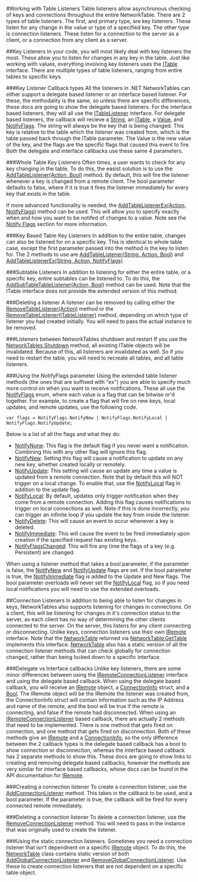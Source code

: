 #Working with Table Listeners
Table listeners allow asynchronous checking of keys and connections throughout the entire NetworkTable. There are 2 types of table listeners.
The first, and primary type, are key listeners. These listen for any change in the value or type of a specified key. The other type is
connection listeners. These listen for a connection to the server as a client, or a connection from any client as a server.

##Key Listeners
In your code, you will most likely deal with key listeners the most. These allow you to listen for changes in any key in the table.
Just like working with values, everything involving key listeners uses the [ITable](xref:NetworkTables.Tables.ITable) interface.
There are multiple types of table listeners, ranging from entire tables to specific keys.

###Key Listener Callback types
 All the listeners in .NET NetworkTables can either support a delegate based listener or an interface based listener. For these, the methodality is the same, so unless
there are specific differences, these docs are going to show the delegate based listeners. For the interface based listeners, they will
all use the [ITableListener](xref:NetworkTables.Tables.ITableListener) interface. For delegate based listeners, the callback will recieve a 
[String](xref:System.String), an [ITable](xref:NetworkTables.Tables.ITable), a [Value](xref:NetworkTables.Value), and [NotifyFlags](xref:NetworkTables.NotifyFlags).
The string will always be the key that is being changed. This key is relative to the table which the listener was created from, which is the table passed back through
the ITable parameter. The Value is the new value of the key, and the flags are the specific flags that caused this event to fire. Both the delegate and
interface callbacks use these same 4 parameters.

###Whole Table Key Listeners
Often times, a user wants to check for any key changing in the table. To do this, the easist solution is to use the 
[AddTableListener(Action, Bool)](xref:NetworkTables.Tables.ITable.AddTableListener(System.Action{NetworkTables.Tables.ITable,System.String,NetworkTables.Value,NetworkTables.NotifyFlags},System.Boolean))
method. By default, this will fire the listener whenever a key is changed from a remote client. The bool parameter defaults to false, where if it is true
it fires the listener immediately for every key that exists in the table. 

If more advanced functionality is needed, the
[AddTableListenerEx(Action, NotifyFlags)](xref:NetworkTables.Tables.ITable.AddTableListenerEx(System.Action{NetworkTables.Tables.ITable,System.String,NetworkTables.Value,NetworkTables.NotifyFlags},NetworkTables.NotifyFlags))
method can be used. This will allow you to specify exactly when and how you want to be notifed of changes to a value. Note see the 
[Notify Flags](#using-the-notifyflags-parameter) section for more information.

###Key Based Table Key Listeners
In addition to the entire table, changes can also be listened for on a specific key. This is identical to whole table case, except the first parameter passed into the method is
the key to listen for. The 2 methods to use are [AddTableListener(String, Action, Bool)](xref:NetworkTables.Tables.ITable.AddTableListener(System.String,System.Action{NetworkTables.Tables.ITable,System.String,NetworkTables.Value,NetworkTables.NotifyFlags},System.Boolean))
and [AddTableListenerEx(String, Action, NotifyFlags)](xref:NetworkTables.Tables.ITable.AddTableListenerEx(System.String,System.Action{NetworkTables.Tables.ITable,System.String,NetworkTables.Value,NetworkTables.NotifyFlags},NetworkTables.NotifyFlags))

###Subtable Listeners
In addition to listening for either the entire table, or a specific key, entire subtables can be listened to. To do this, the 
[AddSubTableTableListener(Action, Bool)](xref:NetworkTables.Tables.ITable.AddSubTableListener(System.Action{NetworkTables.Tables.ITable,System.String,NetworkTables.Value,NetworkTables.NotifyFlags},System.Boolean))
method can be used. Note that the ITable interface does not provide the extended version of this method.

###Deleting a listener
A listener can be removed by calling either the [RemoveTableListener(Action)](xref:NetworkTables.Tables.ITable.RemoveTableListener(System.Action{NetworkTables.Tables.ITable,System.String,NetworkTables.Value,NetworkTables.NotifyFlags}))
method or the [RemoveTableListener(ITableListener)](xref:NetworkTables.Tables.ITable.RemoveTableListener(NetworkTables.Tables.ITableListener))
method, depending on which type of listener you had created initially. You will need to pass the actual instance to be removed.

###Listeners between NetworkTables shutdown and restart
If you use the [NetworkTables Shutdown](xref:NetworkTables.NetworkTable.Shutdown) method, all existing ITable objects will be invalidated. Because of this, all
listeners are invalidated as well. So if you need to restart the table, you will need to recreate all tables, and all table listeners. 

###Using the NotifyFlags parameter
Using the extended table listener methods (the ones that are suffixed with "ex") you are able to specify much more control on when you want to
receive notifications. These all use the [NotifyFlags](xref:NetworkTables.NotifyFlags) enum, where each value is a flag that can be bitwise or'd together.
For example, to create a flag that will fire on new keys, local updates, and remote updates, use the following code.
```
var flags = NotifyFlags.NotifyNew | NotifyFlags.NotifyLocal | NotifyFlags.NotifyUpdate;
```

Below is a list of all the flags and what they do:
* [NotifyNone](xref:NetworkTables.NotifyFlags.NotifyNone): This flag is the default flag if you never want a notification. Combining this with any other
flag will ignore this flag.
* [NotifyNew](xref:NetworkTables.NotifyFlags.NotifyNew): Setting this flag will cause a notification to update on any new key, whether created locally or remotely.
* [NotifyUpdate](xref:NetworkTables.NotifyFlags.NotifyUpdate): This setting will cause an update any time a value is updated from a remote connection. Note that by default
this will NOT trigger on a local change. To enable that, use the [NotifyLocal](xref:NetworkTables.NotifyFlags.NotifyLocal) flag in addition to the update flag.
* [NotifyLocal](xref:NetworkTables.NotifyFlags.NotifyLocal): By default, updates only trigger notification when they come from a remote connection. Adding this flag
causes notifications to trigger on local connections as well. Note if this is done incorrectly, you can trigger an infinite loop if you update the key from inside
the listener.
* [NotifyDelete](xref:NetworkTables.NotifyFlags.NotifyDelete): This will cause an event to occur whenever a key is deleted.
* [NotifyImmediate](xref:NetworkTables.NotifyFlags.NotifyImmediate): This will cause the event to be fired immediately upon creation if the specified request
has existing keys.
* [NotifyFlagsChanged](xref:NetworkTables.NotifyFlags.NotifyFlagsChanged): This will fire any time the flags of a key (e.g. Persistent) are changed.

When using a listener method that takes a bool parameter, if the parameter is false, the [NotifyNew](xref:NetworkTables.NotifyFlags.NotifyNew) and
[NotifyUpdate](xref:NetworkTables.NotifyFlags.NotifyUpdate) flags are set. If the bool parameter is true, the [NotifyImmediate](xref:NetworkTables.NotifyFlags.NotifyImmediate)
flag is added to the Update and New flags. The bool parameter overloads will never set the [NotifyLocal](xref:NetworkTables.NotifyFlags.NotifyLocal) flag, so
if you need local notifications you will need to use the extended overloads.

##Connection Listeners
In addition to being able to listen for changes in keys, NetworkTables also supports listening for changes in connections. On a client,
this will be listening for changes in it's connection status to the server, as each client has no way of determining the other clients connected
to the server. On the server, this listens for any client connecting or disconnecting. Unlike keys, connection listeners use their own 
[IRemote](xref:NetworkTables.Tables.IRemote) interface. Note that the [NetworkTable](xref:NetworkTables.NetworkTable) returned via
[NetworkTable.GetTable](xref:NetworkTables.NetworkTable.GetTable(System.String)) implements this interface. [NetworkTable](xref:NetworkTables.NetworkTable) also has a
static version of all the connection listener methods that can check globally for connection changed, rather than being locked down to a specific
interface.

###Delegate vs Interface callbacks
Unlike key listeners, there are some minor differences between using the [IRemoteConnectionListener](xref:NetworkTables.Tables.IRemoteConnectionListener) interface
and using the delegate based callback. When using the delegate based callback, you will receive an [IRemote](xref:NetworkTables.Tables.IRemote) object, a 
[ConnectionInfo](xref:NetworkTables.ConnectionInfo) struct, and a [Bool](xref:System.Boolean). The IRemote object will be the IRemote the listener was created from,
the ConnectionInfo struct will contain information such as the IP Address and name of the remote, and the bool will be true if the remote is connecting, and false
if the remote had disconnected. When using an [IRemoteConnectionListener](xref:NetworkTables.Tables.IRemoteConnectionListener) based callback, there are actually 2
methods that need to be implemented. There is one method that gets fired on connection, and one method that gets fired on disconnection. Both of these methods give
an [IRemote](xref:NetworkTables.Tables.IRemote) and a [ConnectionInfo](xref:NetworkTables.ConnectionInfo), so the only difference between the 2 callback types is 
the delegate based callback has a bool to show connection or disconnection, whereas the interface based callback has 2 separate methods to show this. These docs
are going to show links to creating and removing delegate based callbacks, however the methods are very similar for interface based callbacks, whose docs
can be found in the API documentation for [IRemote](xref:NetworkTables.Tables.IRemote).

###Creating a connection listener
To create a connection listener, use the 
[AddConnectionListener](xref:NetworkTables.Tables.IRemote.AddConnectionListener(System.Action{NetworkTables.Tables.IRemote,NetworkTables.ConnectionInfo,System.Boolean},System.Boolean))
method. This takes in the callback to be used, and a bool parameter. If the parameter is true, the callback will be fired for every connected remote immediately.

###Deleting a connection listener
To delete a connection listener, use the [RemoveConnectionListener](xref:NetworkTables.Tables.IRemote.RemoveConnectionListener(System.Action{NetworkTables.Tables.IRemote,NetworkTables.ConnectionInfo,System.Boolean}))
method. You will need to pass in the instance that was originally used to create the listener.

###Using the static connection listeners.
Sometimes you need a connection listener that isn't dependnent on a specific [IRemote](xref:NetworkTables.Tables.IRemote) object. To do this, the 
[NetworkTable](xref:NetworkTables.NetworkTable) class contains static version of both 
[AddGlobalConnectionListener](xref:NetworkTables.NetworkTable.AddGlobalConnectionListener(System.Action{NetworkTables.Tables.IRemote,NetworkTables.ConnectionInfo,System.Boolean},System.Boolean))
and [RemoveGlobalConnectionListener](xref:NetworkTables.NetworkTable.RemoveGlobalConnectionListener(System.Action{NetworkTables.Tables.IRemote,NetworkTables.ConnectionInfo,System.Boolean})).
Use these to create connection listeners that are not dependent on a specific table object.
